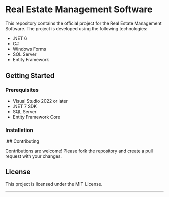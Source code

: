 

# Real Estate Management Software

This repository contains the official project for the Real Estate Management Software. The project is developed using the following technologies:

- .NET 6
- C#
- Windows Forms
- SQL Server
- Entity Framework


## Getting Started

### Prerequisites

- Visual Studio 2022 or later
- .NET 7 SDK
- SQL Server
- Entity Framework Core

### Installation


.## Contributing

Contributions are welcome! Please fork the repository and create a pull request with your changes.

## License

This project is licensed under the MIT License.

---
